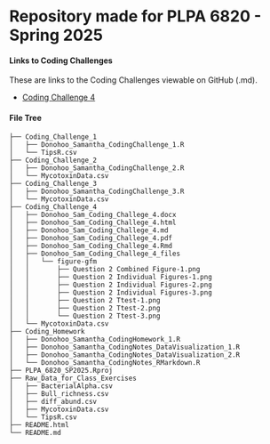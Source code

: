 # Repository made for PLPA 6820 - Spring 2025

#### Links to Coding Challenges
These are links to the Coding Challenges viewable on GitHub (.md).

- [Coding Challenge 4](https://github.com/sad0046/PLPA6820_SP25/blob/main/Coding_Challenge_4/Donohoo_Sam_Coding_Challege_4.md)

#### File Tree

```
├── Coding_Challenge_1
│   ├── Donohoo_Samantha_CodingChallenge_1.R
│   └── TipsR.csv
├── Coding_Challenge_2
│   ├── Donohoo_Samantha_CodingChallenge_2.R
│   └── MycotoxinData.csv
├── Coding_Challenge_3
│   ├── Donohoo_Samantha_CodingChallenge_3.R
│   └── MycotoxinData.csv
├── Coding_Challenge_4
│   ├── Donohoo_Sam_Coding_Challege_4.docx
│   ├── Donohoo_Sam_Coding_Challege_4.html
│   ├── Donohoo_Sam_Coding_Challege_4.md
│   ├── Donohoo_Sam_Coding_Challege_4.pdf
│   ├── Donohoo_Sam_Coding_Challege_4.Rmd
│   ├── Donohoo_Sam_Coding_Challege_4_files
│   │   └── figure-gfm
│   │       ├── Question 2 Combined Figure-1.png
│   │       ├── Question 2 Individual Figures-1.png
│   │       ├── Question 2 Individual Figures-2.png
│   │       ├── Question 2 Individual Figures-3.png
│   │       ├── Question 2 Ttest-1.png
│   │       ├── Question 2 Ttest-2.png
│   │       └── Question 2 Ttest-3.png
│   └── MycotoxinData.csv
├── Coding_Homework
│   ├── Donohoo_Samantha_CodingHomework_1.R
│   ├── Donohoo_Samantha_CodingNotes_DataVisualization_1.R
│   ├── Donohoo_Samantha_CodingNotes_DataVisualization_2.R
│   └── Donohoo_Samantha_CodingNotes_RMarkdown.R
├── PLPA_6820_SP2025.Rproj
├── Raw_Data_for_Class_Exercises
│   ├── BacterialAlpha.csv
│   ├── Bull_richness.csv
│   ├── diff_abund.csv
│   ├── MycotoxinData.csv
│   └── TipsR.csv
├── README.html
└── README.md
```

